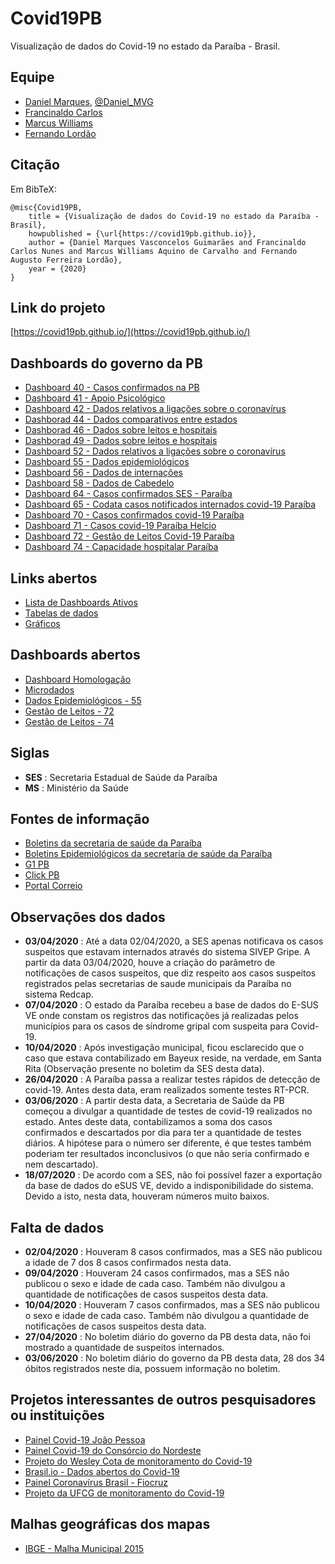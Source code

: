 # Covid19PB

Visualização de dados do Covid-19 no estado da Paraíba - Brasil.

## Equipe

- [Daniel Marques](https://github.com/danielmarquesvg), [@Daniel_MVG](https://twitter.com/Daniel_MVG)
- [Francinaldo Carlos](https://github.com/francinaldocn)
- [Marcus Williams](https://github.com/marcuswac)
- [Fernando Lordão](https://github.com/fernandolordao)

## Citação

Em BibTeX:

```
@misc{Covid19PB,
	title = {Visualização de dados do Covid-19 no estado da Paraíba - Brasil},
	howpublished = {\url{https://covid19pb.github.io}},
	author = {Daniel Marques Vasconcelos Guimarães and Francinaldo Carlos Nunes and Marcus Williams Aquino de Carvalho and Fernando Augusto Ferreira Lordão},
	year = {2020}
}
```


## Link do projeto
[https://covid19pb.github.io/](https://covid19pb.github.io/)

## Dashboards do governo da PB
- [Dashboard 40 - Casos confirmados na PB](https://superset.plataformatarget.com.br/superset/dashboard/40/)
- [Dashboard 41 - Apoio Psicológico](https://superset.plataformatarget.com.br/superset/dashboard/41/)
- [Dashboard 42 - Dados relativos a ligações sobre o coronavírus](https://superset.plataformatarget.com.br/superset/dashboard/42/)
- [Dashborad 44 - Dados comparativos entre estados](https://superset.plataformatarget.com.br/superset/dashboard/44/)
- [Dashborad 46 - Dados sobre leitos e hospitais](https://superset.plataformatarget.com.br/superset/dashboard/46/)
- [Dashborad 49 - Dados sobre leitos e hospitais](https://superset.plataformatarget.com.br/superset/dashboard/49/)
- [Dashboard 52 - Dados relativos a ligações sobre o coronavírus](https://superset.plataformatarget.com.br/superset/dashboard/52/)
- [Dashboard 55 - Dados epidemiológicos](https://superset.plataformatarget.com.br/superset/dashboard/55/)
- [Dashboard 56 - Dados de internações](https://superset.plataformatarget.com.br/superset/dashboard/56/)
- [Dashboard 58 - Dados de Cabedelo](https://superset.plataformatarget.com.br/superset/dashboard/58/)
- [Dashboard 64 - Casos confirmados SES - Paraíba](https://superset.plataformatarget.com.br/superset/dashboard/64/)
- [Dashboard 65 - Codata casos notificados internados covid-19 Paraíba](https://superset.plataformatarget.com.br/superset/dashboard/65/)
- [Dashboard 70 - Casos confirmados covid-19 Paraíba](https://superset.plataformatarget.com.br/superset/dashboard/70/)
- [Dashboard 71 - Casos covid-19 Paraíba Helcio](https://superset.plataformatarget.com.br/superset/dashboard/71/)
- [Dashboard 72 - Gestão de Leitos Covid-19 Paraíba](https://superset.plataformatarget.com.br/superset/dashboard/72/)
- [Dashboard 74 - Capacidade hospitalar Paraíba](https://superset.plataformatarget.com.br/superset/dashboard/74/)

## Links abertos
- [Lista de Dashboards Ativos](https://superset.plataformatarget.com.br/dashboard/list/)
- [Tabelas de dados](https://superset.plataformatarget.com.br/tablemodelview/list/?_flt_1_is_sqllab_view=y)
- [Gráficos](https://superset.plataformatarget.com.br/chart/list/)

## Dashboards abertos
- [Dashboard Homologação](https://superset.plataformatarget.com.br/superset/dashboard/homologacao/)
- [Microdados](https://superset.plataformatarget.com.br/superset/dashboard/microdados/)
- [Dados Epidemiológicos - 55](https://superset.plataformatarget.com.br/superset/dashboard/55/)
- [Gestão de Leitos - 72](https://superset.plataformatarget.com.br/superset/dashboard/72/)
- [Gestão de Leitos - 74](https://superset.plataformatarget.com.br/superset/dashboard/paraiba_xtr74/)

## Siglas
- **SES** : Secretaria Estadual de Saúde da Paraíba
- **MS** : Ministério da Saúde

## Fontes de informação
- [Boletins da secretaria de saúde da Paraíba](https://paraiba.pb.gov.br/diretas/saude/coronavirus/noticias/)
- [Boletins Epidemiológicos da secretaria de saúde da Paraíba](https://paraiba.pb.gov.br/diretas/saude/coronavirus/profissionais-de-saude/boletins-e-notas-tecnicas)
- [G1 PB](https://g1.globo.com/pb/paraiba/)
- [Click PB](https://www.clickpb.com.br/)
- [Portal Correio](https://portalcorreio.com.br/)

## Observações dos dados
- **03/04/2020** : Até a data 02/04/2020, a SES apenas notificava os casos suspeitos que estavam internados através do sistema SIVEP Gripe. A partir da data 03/04/2020, houve a criação do parâmetro de notificações de casos suspeitos, que diz respeito aos casos suspeitos registrados pelas secretarias de saude municipais da Paraíba no sistema Redcap.
- **07/04/2020** : O estado da Paraíba recebeu a base de dados do E-SUS VE onde constam os registros das notificações já realizadas pelos municípios para os casos de síndrome gripal com suspeita para Covid-19.
- **10/04/2020** : Após investigação municipal, ficou esclarecido que o caso que estava contabilizado em Bayeux reside, na verdade, em Santa Rita (Observação presente no boletim da SES desta data).
- **26/04/2020** : A Paraíba passa a realizar testes rápidos de detecção de covid-19. Antes desta data, eram realizados somente testes RT-PCR.
- **03/06/2020** : A partir desta data, a Secretaria de Saúde da PB começou a divulgar a quantidade de testes de covid-19 realizados no estado. Antes deste data, contabilizamos a soma dos casos confirmados e descartados por dia para ter a quantidade de testes diários. A hipótese para o número ser diferente, é que testes também poderiam ter resultados inconclusivos (o que não seria confirmado e nem descartado).
- **18/07/2020** : De acordo com a SES, não foi possível fazer a exportação da base de dados do eSUS VE, devido a indisponibilidade do sistema. Devido a isto, nesta data, houveram números muito baixos.

## Falta de dados
- **02/04/2020** : Houveram 8 casos confirmados, mas a SES não publicou a idade de 7 dos 8 casos confirmados nesta data.
- **09/04/2020** : Houveram 24 casos confirmados, mas a SES não publicou o sexo e idade de cada caso. Também não divulgou a quantidade de notificações de casos suspeitos desta data.
- **10/04/2020** : Houveram 7 casos confirmados, mas a SES não publicou o sexo e idade de cada caso. Também não divulgou a quantidade de notificações de casos suspeitos desta data.
- **27/04/2020** : No boletim diário do governo da PB desta data, não foi mostrado a quantidade de suspeitos internados.
- **03/06/2020** : No boletim diário do governo da PB desta data, 28 dos 34 óbitos registrados neste dia, possuem informação no boletim.

## Projetos interessantes de outros pesquisadores ou instituições
- [Painel Covid-19 João Pessoa](https://experience.arcgis.com/experience/d76ba516389d4e83b9a778d266cac5c1/)
- [Painel Covid-19 do Consórcio do Nordeste](https://www.comitecientifico-ne.com.br/in%C3%ADcio)
- [Projeto do Wesley Cota de monitoramento do Covid-19](https://labs.wesleycota.com/sarscov2/br/)
- [Brasil.io - Dados abertos do Covid-19](https://brasil.io/home)
- [Painel Coronavírus Brasil - Fiocruz](http://painel.covid19br.org/)
- [Projeto da UFCG de monitoramento do Covid-19](http://covid.lsi.ufcg.edu.br/)

## Malhas geográficas dos mapas
- [IBGE - Malha Municipal 2015](https://mapas.ibge.gov.br/bases-e-referenciais/bases-cartograficas/malhas-digitais.html)